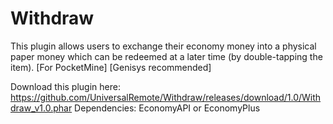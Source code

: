 # Withdraw
This plugin allows users to exchange their economy money into a physical paper money which can be redeemed at a later time (by double-tapping the item). [For PocketMine] [Genisys recommended]

Download this plugin here: https://github.com/UniversalRemote/Withdraw/releases/download/1.0/Withdraw_v1.0.phar
Dependencies: EconomyAPI or EconomyPlus
